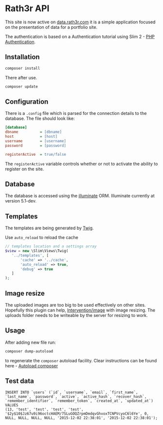 
# Rath3r API

This site is now active on [data.rath3r.com](http://data.rath3r.com) it is a
simple application focused on the presentation of data for a portfolio site.

The authentication is based on a Authentication tutorial using Slim 2 -
[PHP Authentication][1].

## Installation

```bash
composer install
```

There after use.

```bash
composer update
```

## Configuration

There is a `.config` file which is parsed for the connection details to the
database. The file should look like:

```ini
[database]
dbname          = [dbname]
host            = [host]
username        = [username]
password        = [password]

registerActive  = true/false
```

The `registerActive` variable controls whether or not to activate the ability to
register on the site.

## Database

The database is accessed using the [illuminate][2] ORM. Illuminate currently at
version 5.1-dev.

## Templates

The templates are being generated by [Twig](3).

Use `auto_reload` to reload the cache

```php
// templates location and a settings array
$view = new \Slim\Views\Twig(
   '../templates', [
       'cache' => '../cache',
       'auto_reload' => true,
       'debug' => true
   ]
);
```

## Image resize

The uploaded images are too big to be used effectively on other sites. Hopefully
this plugin can help, [Intervention/image][5] with image resizing. The uploads
folder needs to be writeable by the server for resizing to work.

## Usage

After adding new file run:

```bash
composer dump-autoload
```

to regenerate the `composer` autoload facility. Clear instructions can be found
here - [Autoload composer][4]

## Test data

```mysql
INSERT INTO `users` (`id`, `username`, `email`, `first_name`, `last_name`, `password`, `active`, `active_hash`, `recover_hash`, `remember_identifier`, `remember_token`, `created_at`, `updated_at`) VALUES
(13, 'test', 'test', 'test', 'test', '$2y$10$Jz67u9i96octcHAEM/7SLuGOQZrpmDmdqvGhvoxTCNPVcyoC6l6Ye', 0, NULL, NULL, NULL, NULL, '2015-12-02 22:38:01', '2015-12-02 22:38:01');
```

[1]: https://www.youtube.com/watch?v=YXKCNgfdAAM
[2]: https://github.com/illuminate/database
[3]: http://twig.sensiolabs.org/
[4]: http://blog.bobbyallen.me/2013/03/23/using-composer-in-your-own-php-projects-with-your-own-git-packageslibraries/
[5]: https://github.com/Intervention/image
